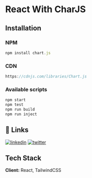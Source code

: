
# React With CharJS

## Installation
### NPM
```js
npm install chart.js

```
### CDN
```js
https://cdnjs.com/libraries/Chart.js
```
### Available scripts

```javascript
npm start
npm test
npm run build
npm run inject
```


## 🔗 Links
[![linkedin](https://img.shields.io/badge/linkedin-0A66C2?style=for-the-badge&logo=linkedin&logoColor=white)](https://www.linkedin.com/in/xudayfi-baari-42a418282/)
[![twitter](https://img.shields.io/badge/twitter-1DA1F2?style=for-the-badge&logo=twitter&logoColor=white)](https://twitter.com/XudayfiBaari)


## Tech Stack

**Client:** React, TailwindCSS

